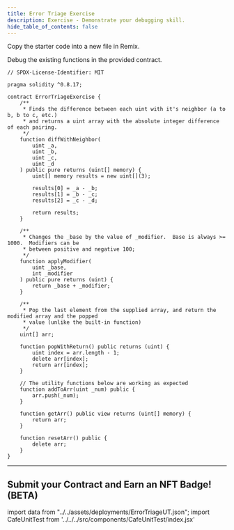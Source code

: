 ```yaml
---
title: Error Triage Exercise
description: Exercise - Demonstrate your debugging skill.
hide_table_of_contents: false
---
```


Copy the starter code into a new file in Remix.

Debug the existing functions in the provided contract.

```solidity
// SPDX-License-Identifier: MIT

pragma solidity ^0.8.17;

contract ErrorTriageExercise {
    /**
     * Finds the difference between each uint with it's neighbor (a to b, b to c, etc.)
     * and returns a uint array with the absolute integer difference of each pairing.
     */
    function diffWithNeighbor(
        uint _a,
        uint _b,
        uint _c,
        uint _d
    ) public pure returns (uint[] memory) {
        uint[] memory results = new uint[](3);

        results[0] = _a - _b;
        results[1] = _b - _c;
        results[2] = _c - _d;

        return results;
    }

    /**
     * Changes the _base by the value of _modifier.  Base is always >= 1000.  Modifiers can be
     * between positive and negative 100;
     */
    function applyModifier(
        uint _base,
        int _modifier
    ) public pure returns (uint) {
        return _base + _modifier;
    }

    /**
     * Pop the last element from the supplied array, and return the modified array and the popped
     * value (unlike the built-in function)
     */
    uint[] arr;

    function popWithReturn() public returns (uint) {
        uint index = arr.length - 1;
        delete arr[index];
        return arr[index];
    }

    // The utility functions below are working as expected
    function addToArr(uint _num) public {
        arr.push(_num);
    }

    function getArr() public view returns (uint[] memory) {
        return arr;
    }

    function resetArr() public {
        delete arr;
    }
}

```

---

## Submit your Contract and Earn an NFT Badge! (BETA)

import data from "../../assets/deployments/ErrorTriageUT.json";
import CafeUnitTest from '../../../src/components/CafeUnitTest/index.jsx'

<CafeUnitTest deployment={data} nftNum={10}/>
